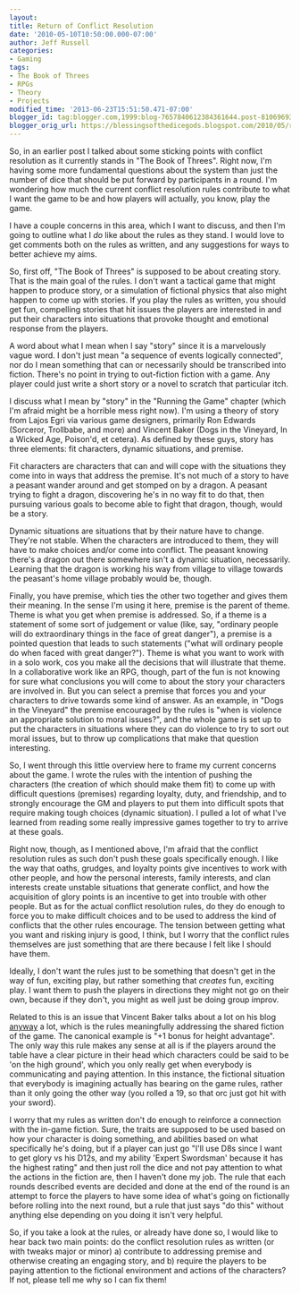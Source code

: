 ```yaml
---
layout:  
title: Return of Conflict Resolution
date: '2010-05-10T10:50:00.000-07:00'
author: Jeff Russell
categories:
- Gaming
tags:
- The Book of Threes
- RPGs
- Theory
- Projects
modified_time: '2013-06-23T15:51:50.471-07:00'
blogger_id: tag:blogger.com,1999:blog-7657840612384361644.post-8106969334689038369
blogger_orig_url: https://blessingsofthedicegods.blogspot.com/2010/05/return-of-conflict-resolution.html
---
```


So, in an earlier post I talked about some sticking points with conflict resolution as it currently stands in "The Book of Threes". Right now, I'm having some more fundamental questions about the system than just the number of dice that should be put forward by participants in a round. I'm wondering how much the current conflict resolution rules contribute to what I want the game to be and how players will actually, you know, play the game.

I have a couple concerns in this area, which I want to discuss, and then I'm going to outline what I *do* like about the rules as they stand. I would love to get comments both on the rules as written, and any suggestions for ways to better achieve my aims.

So, first off, "The Book of Threes" is supposed to be about creating story. That is the main goal of the rules. I don't want a tactical game that might happen to produce story, or a simulation of fictional physics that also might happen to come up with stories. If you play the rules as written, you should get fun, compelling stories that hit issues the players are interested in and put their characters into situations that provoke thought and emotional response from the players.

A word about what I mean when I say "story" since it is a marvelously vague word. I don't just mean "a sequence of events logically connected", nor do I mean something that can or necessarily should be transcribed into fiction. There's no point in trying to out-fiction fiction with a game. Any player could just write a short story or a novel to scratch that particular itch.

I discuss what I mean by "story" in the "Running the Game" chapter (which I'm afraid might be a horrible mess right now). I'm using a theory of story from Lajos Egri via various game designers, primarily Ron Edwards (Sorceror, Trollbabe, and more) and Vincent Baker (Dogs in the Vineyard, In a Wicked Age, Poison'd, et cetera). As defined by these guys, story has three elements: fit characters, dynamic situations, and premise.

Fit characters are characters that can and will cope with the situations they come into in ways that address the premise. It's not much of a story to have a peasant wander around and get stomped on by a dragon. A peasant trying to fight a dragon, discovering he's in no way fit to do that, then pursuing various goals to become able to fight that dragon, though, would be a story.

Dynamic situations are situations that by their nature have to change. They're not stable. When the characters are introduced to them, they will have to make choices and/or come into conflict. The peasant knowing there's a dragon out there somewhere isn't a dynamic situation, necessarily. Learning that the dragon is working his way from village to village towards the peasant's home village probably would be, though.

Finally, you have premise, which ties the other two together and gives them their meaning. In the sense I'm using it here, premise is the parent of theme. Theme is what you get when premise is addressed. So, if a theme is a statement of some sort of judgement or value (like, say, "ordinary people will do extraordinary things in the face of great danger"), a premise is a pointed question that leads to such statements ("what will ordinary people do when faced with great danger?"). Theme is what you want to work with in a solo work, cos you make all the decisions that will illustrate that theme. In a collaborative work like an RPG, though, part of the fun is not knowing for sure what conclusions you will come to about the story your characters are involved in. But you can select a premise that forces you and your characters to drive towards some kind of answer. As an example, in "Dogs in the Vineyard" the premise encouraged by the rules is "when is violence an appropriate solution to moral issues?", and the whole game is set up to put the characters in situations where they can do violence to try to sort out moral issues, but to throw up complications that make that question interesting.

So, I went through this little overview here to frame my current concerns about the game. I wrote the rules with the intention of pushing the characters (the creation of which should make them fit) to come up with difficult questions (premises) regarding loyalty, duty, and friendship, and to strongly encourage the GM and players to put them into difficult spots that require making tough choices (dynamic situation). I pulled a lot of what I've learned from reading some really impressive games together to try to arrive at these goals.

Right now, though, as I mentioned above, I'm afraid that the conflict resolution rules as such don't push these goals specifically enough. I like the way that oaths, grudges, and loyalty points give incentives to work with other people, and how the personal interests, family interests, and clan interests create unstable situations that generate conflict, and how the acquisition of glory points is an incentive to get into trouble with other people. But as for the actual conflict resolution rules, do they do enough to force you to make difficult choices and to be used to address the kind of conflicts that the other rules encourage. The tension between getting what you want and risking injury is good, I think, but I worry that the conflict rules themselves are just something that are there because I felt like I should have them.

Ideally, I don't want the rules just to be something that doesn't get in the way of fun, exciting play, but rather something that *creates* fun, exciting play. I want them to push the players in directions they might not go on their own, because if they don't, you might as well just be doing group improv.

Related to this is an issue that Vincent Baker talks about a lot on his blog [anyway](http://www.lumpley.com) a lot, which is the rules meaningfully addressing the shared fiction of the game. The canonical example is "+1 bonus for height advantage". The only way this rule makes any sense at all is if the players around the table have a clear picture in their head which characters could be said to be 'on the high ground', which you only really get when everybody is communicating and paying attention. In this instance, the fictional situation that everybody is imagining actually has bearing on the game rules, rather than it only going the other way (you rolled a 19, so that orc just got hit with your sword).

I worry that my rules as written don't do enough to reinforce a connection with the in-game fiction. Sure, the traits are supposed to be used based on how your character is doing something, and abilities based on what specifically he's doing, but if a player can just go "I'll use D8s since I want to get glory vs his D12s, and my ability 'Expert Swordsman' because it has the highest rating" and then just roll the dice and not pay attention to what the actions in the fiction are, then I haven't done my job. The rule that each rounds described events are decided and done at the end of the round is an attempt to force the players to have some idea of what's going on fictionally before rolling into the next round, but a rule that just says "do this" without anything else depending on you doing it isn't very helpful.

So, if you take a look at the rules, or already have done so, I would like to hear back two main points: do the conflict resolution rules as written (or with tweaks major or minor) a) contribute to addressing premise and otherwise creating an engaging story, and b) require the players to be paying attention to the fictional environment and actions of the characters? If not, please tell me why so I can fix them! 
